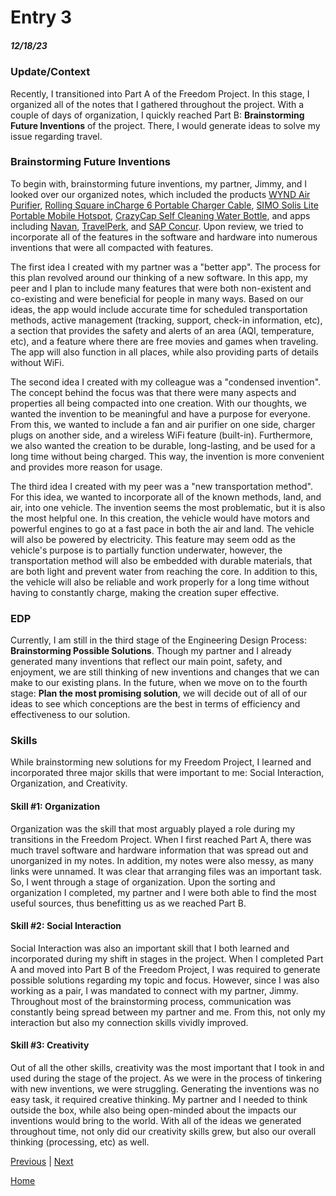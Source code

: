 # Entry 3
##### 12/18/23
### Update/Context
Recently, I transitioned into Part A of the Freedom Project. In this stage, I organized all of the notes that I gathered throughout the project. With a couple of days of organization, I quickly reached Part B: **Brainstorming Future Inventions** of the project. There, I would generate ideas to solve my issue regarding travel.

### Brainstorming Future Inventions
To begin with, brainstorming future inventions, my partner, Jimmy, and I looked over our organized notes, which included the products [WYND Air Purifier](https://hellowynd.com/products/essential?variant=44129312440593), [Rolling Square inCharge 6 Portable Charger Cable](https://www.amazon.com/inCharge-Six-One-Portable-Compatible/dp/B086WHBN3N/?tag=pcworld02-20&asc_refurl=https://www.pcworld.com/article/2000726/travel-gadgets-need-next-trip-or-vacation.html), [SIMO Solis Lite Portable Mobile Hotspot](https://www.amazon.com/Hotspot-Coverage-Connected-Devices-Technology/dp/B08YKB6VMN/?tag=pcworld02-20&asc_refurl=https://www.pcworld.com/article/2000726/travel-gadgets-need-next-trip-or-vacation.html), [CrazyCap Self Cleaning Water Bottle](https://www.amazon.com/CrazyCap-Pro-Award-Winning-Self-Cleaning-Insulated/dp/B0B4BSYSPZ/?tag=pcworld02-20&asc_refurl=https%3A%2F%2Fwww.pcworld.com%2Farticle%2F2000726%2Ftravel-gadgets-need-next-trip-or-vacation.html&th=1), and apps including [Navan](Navan.com), [TravelPerk](https://www.travelperk.com/), and [SAP Concur](https://www.concur.com/). Upon review, we tried to incorporate all of the features in the software and hardware into numerous inventions that were all compacted with features.

The first idea I created with my partner was a "better app". The process for this plan revolved around our thinking of a new software. In this app, my peer and I plan to include many features that were both non-existent and co-existing and were beneficial for people in many ways. Based on our ideas, the app would include accurate time for scheduled transportation methods, active management (tracking, support, check-in information, etc), a section that provides the safety and alerts of an area (AQI, temperature, etc), and a feature where there are free movies and games when traveling. The app will also function in all places, while also providing parts of details without WiFi.

The second idea I created with my colleague was a "condensed invention". The concept behind the focus was that there were many aspects and properties all being compacted into one creation. With our thoughts, we wanted the invention to be meaningful and have a purpose for everyone. From this, we wanted to include a fan and air purifier on one side, charger plugs on another side, and a wireless WiFi feature (built-in). Furthermore, we also wanted the creation to be durable, long-lasting, and be used for a long time without being charged. This way, the invention is more convenient and provides more reason for usage.

The third idea I created with my peer was a "new transportation method". For this idea, we wanted to incorporate all of the known methods, land, and air, into one vehicle. The invention seems the most problematic, but it is also the most helpful one. In this creation, the vehicle would have motors and powerful engines to go at a fast pace in both the air and land. The vehicle will also be powered by electricity. This feature may seem odd as the vehicle's purpose is to partially function underwater, however, the transportation method will also be embedded with durable materials, that are both light and prevent water from reaching the core. In addition to this, the vehicle will also be reliable and work properly for a long time without having to constantly charge, making the creation super effective.



### EDP
Currently, I am still in the third stage of the Engineering Design Process: **Brainstorming Possible Solutions**. Though my partner and I already generated many inventions that reflect our main point, safety, and enjoyment, we are still thinking of new inventions and changes that we can make to our existing plans. In the future, when we move on to the fourth stage: **Plan the most promising solution**, we will decide out of all of our ideas to see which conceptions are the best in terms of efficiency and effectiveness to our solution.

### Skills
While brainstorming new solutions for my Freedom Project, I learned and incorporated three major skills that were important to me: Social Interaction, Organization, and Creativity.

#### Skill #1: Organization
Organization was the skill that most arguably played a role during my transitions in the Freedom Project. When I first reached Part A, there was much travel software and hardware information that was spread out and unorganized in my notes. In addition, my notes were also messy, as many links were unnamed. It was clear that arranging files was an important task. So, I went through a stage of organization. Upon the sorting and organization I completed, my partner and I were both able to find the most useful sources, thus benefitting us as we reached Part B.


#### Skill #2: Social Interaction
Social Interaction was also an important skill that I both learned and incorporated during my shift in stages in the project. When I completed Part A and moved into Part B of the Freedom Project, I was required to generate possible solutions regarding my topic and focus. However, since I was also working as a pair, I was mandated to connect with my partner, Jimmy. Throughout most of the brainstorming process, communication was constantly being spread between my partner and me. From this, not only my interaction but also my connection skills vividly improved.

#### Skill #3: Creativity
Out of all the other skills, creativity was the most important that I took in and used during the stage of the project. As we were in the process of tinkering with new inventions, we were struggling. Generating the inventions was no easy task, it required creative thinking. My partner and I needed to think outside the box, while also being open-minded about the impacts our inventions would bring to the world. With all of the ideas we generated throughout time, not only did our creativity skills grew, but also our overall thinking (processing, etc) as well.

[Previous](entry02.md) | [Next](entry04.md)

[Home](../README.md)
